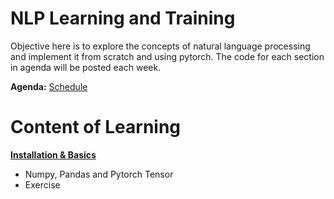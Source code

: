 # NLP Learning and Training	

Objective here is to explore the concepts of natural language processing and implement it from scratch and using pytorch. 
The code for each section in agenda will be posted each week.

**Agenda:**   [Schedule](https://docs.google.com/spreadsheets/d/e/2PACX-1vRUKQjc-KC9A639-4cso1ZjWVLbk1JozwmdsU8txZRgitRAubHn6CWB0OqgkYqBOOEXgqVSYKCnat8L/pubhtml)


# Content of Learning

[__Installation & Basics__](https://github.com/barathvaj/NLP-Learning-And-Training/tree/master/Installation%20and%20Basics)

- Numpy, Pandas and Pytorch Tensor
- Exercise
